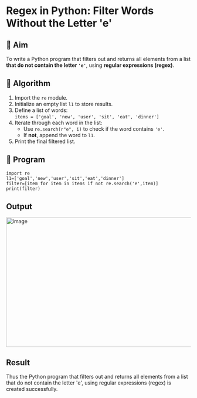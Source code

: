 # Regex in Python: Filter Words Without the Letter 'e'

## 🎯 Aim
To write a Python program that filters out and returns all elements from a list **that do not contain the letter `'e'`**, using **regular expressions (regex)**.

## 🧠 Algorithm
1. Import the `re` module.
2. Initialize an empty list `l1` to store results.
3. Define a list of words:  
   `items = ['goal', 'new', 'user', 'sit', 'eat', 'dinner']`
4. Iterate through each word in the list:
   - Use `re.search(r"e", i)` to check if the word contains `'e'`.
   - If **not**, append the word to `l1`.
5. Print the final filtered list.

## 🧾 Program
```
import re
l1=['goal','new','user','sit','eat','dinner']
filter=[item for item in items if not re.search('e',item)]
print(filter)
```
## Output
<img width="718" height="354" alt="image" src="https://github.com/user-attachments/assets/3afba3cf-afda-43dc-ad0a-ff475cfab3d3" />


## Result
Thus the Python program that filters out and returns all elements from a list that do not contain the letter 'e', using regular expressions (regex) is created successfully.
